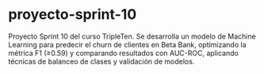 # proyecto-sprint-10
Proyecto Sprint 10 del curso TripleTen. Se desarrolla un modelo de Machine Learning para predecir el churn de clientes en Beta Bank, optimizando la métrica F1 (≥0.59) y comparando resultados con AUC-ROC, aplicando técnicas de balanceo de clases y validación de modelos.
